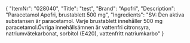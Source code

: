 {
  "ItemNr": "028040",
  "Title": "test",
  "Brand": "Apofri",
  "Description": "Paracetamol Apofri, brustablett 500 mg",
  "Ingredients": "SV: Den aktiva substansen är paracetamol. Varje brustablett innehåller 500 mg paracetamol.Övriga innehållsämnen är vattenfri citronsyra, natriumvätekarbonat, sorbitol (E420), vattenfritt natriumkarbo"
}